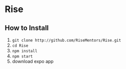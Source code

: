 # Rise

## How to Install

1. `git clone http://github.com/RiseMentors/Rise.git`
2. `cd Rise`
3. `npm install`
4. `npm start`
5. download expo app